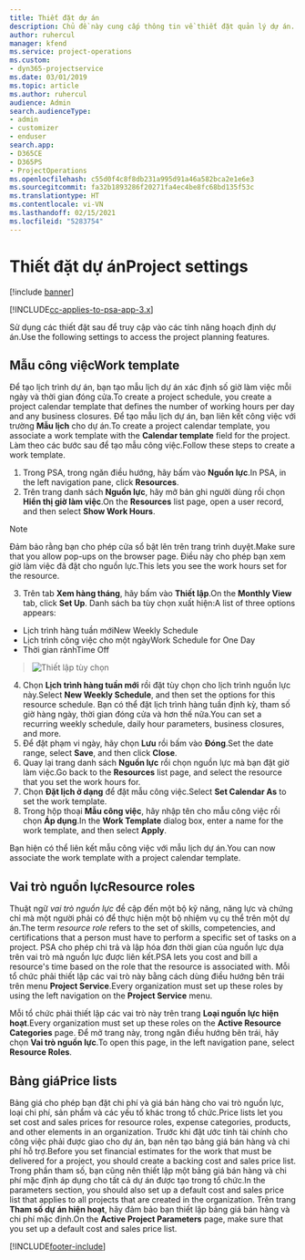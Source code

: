 ```yaml
---
title: Thiết đặt dự án
description: Chủ đề này cung cấp thông tin về thiết đặt quản lý dự án.
author: ruhercul
manager: kfend
ms.service: project-operations
ms.custom:
- dyn365-projectservice
ms.date: 03/01/2019
ms.topic: article
ms.author: ruhercul
audience: Admin
search.audienceType:
- admin
- customizer
- enduser
search.app:
- D365CE
- D365PS
- ProjectOperations
ms.openlocfilehash: c55d0f4c8f8db231a995d91a46a582bca2e1e6e3
ms.sourcegitcommit: fa32b1893286f20271fa4ec4be8fc68bd135f53c
ms.translationtype: HT
ms.contentlocale: vi-VN
ms.lasthandoff: 02/15/2021
ms.locfileid: "5283754"
---
```

# <a name="project-settings"></a><span data-ttu-id="ccf13-103">Thiết đặt dự án</span><span class="sxs-lookup"><span data-stu-id="ccf13-103">Project settings</span></span>

[!include [banner](../includes/psa-now-project-operations.md)]

[!INCLUDE[cc-applies-to-psa-app-3.x](../includes/cc-applies-to-psa-app-3x.md)]

<span data-ttu-id="ccf13-104">Sử dụng các thiết đặt sau để truy cập vào các tính năng hoạch định dự án.</span><span class="sxs-lookup"><span data-stu-id="ccf13-104">Use the following settings to access the project planning features.</span></span>

## <a name="work-template"></a><span data-ttu-id="ccf13-105">Mẫu công việc</span><span class="sxs-lookup"><span data-stu-id="ccf13-105">Work template</span></span>

<span data-ttu-id="ccf13-106">Để tạo lịch trình dự án, bạn tạo mẫu lịch dự án xác định số giờ làm việc mỗi ngày và thời gian đóng cửa.</span><span class="sxs-lookup"><span data-stu-id="ccf13-106">To create a project schedule, you create a project calendar template that defines the number of working hours per day and any business closures.</span></span> <span data-ttu-id="ccf13-107">Để tạo mẫu lịch dự án, bạn liên kết công việc với trường **Mẫu lịch** cho dự án.</span><span class="sxs-lookup"><span data-stu-id="ccf13-107">To create a project calendar template, you associate a work template with the **Calendar template** field for the project.</span></span> <span data-ttu-id="ccf13-108">Làm theo các bước sau để tạo mẫu công việc.</span><span class="sxs-lookup"><span data-stu-id="ccf13-108">Follow these steps to create a work template.</span></span>

1. <span data-ttu-id="ccf13-109">Trong PSA, trong ngăn điều hướng, hãy bấm vào **Nguồn lực**.</span><span class="sxs-lookup"><span data-stu-id="ccf13-109">In PSA, in the left navigation pane, click **Resources**.</span></span> 
2. <span data-ttu-id="ccf13-110">Trên trang danh sách **Nguồn lực**, hãy mở bản ghi người dùng rồi chọn **Hiển thị giờ làm việc**.</span><span class="sxs-lookup"><span data-stu-id="ccf13-110">On the **Resources** list page, open a user record, and then select **Show Work Hours**.</span></span>

  > [!NOTE]
  > <span data-ttu-id="ccf13-111">Đảm bảo rằng bạn cho phép cửa sổ bật lên trên trang trình duyệt.</span><span class="sxs-lookup"><span data-stu-id="ccf13-111">Make sure that you allow pop-ups on the browser page.</span></span> <span data-ttu-id="ccf13-112">Điều này cho phép bạn xem giờ làm việc đã đặt cho nguồn lực.</span><span class="sxs-lookup"><span data-stu-id="ccf13-112">This lets you see the work hours set for the resource.</span></span>
  
3. <span data-ttu-id="ccf13-113">Trên tab **Xem hàng tháng**, hãy bấm vào **Thiết lập**.</span><span class="sxs-lookup"><span data-stu-id="ccf13-113">On the **Monthly View** tab, click **Set Up**.</span></span> <span data-ttu-id="ccf13-114">Danh sách ba tùy chọn xuất hiện:</span><span class="sxs-lookup"><span data-stu-id="ccf13-114">A list of three options appears:</span></span> 

  - <span data-ttu-id="ccf13-115">Lịch trình hàng tuần mới</span><span class="sxs-lookup"><span data-stu-id="ccf13-115">New Weekly Schedule</span></span>
  - <span data-ttu-id="ccf13-116">Lịch trình công việc cho một ngày</span><span class="sxs-lookup"><span data-stu-id="ccf13-116">Work Schedule for One Day</span></span>
  - <span data-ttu-id="ccf13-117">Thời gian rảnh</span><span class="sxs-lookup"><span data-stu-id="ccf13-117">Time Off</span></span>

> ![Thiết lập tùy chọn](media/project-13.png)

4. <span data-ttu-id="ccf13-119">Chọn **Lịch trình hàng tuần mới** rồi đặt tùy chọn cho lịch trình nguồn lực này.</span><span class="sxs-lookup"><span data-stu-id="ccf13-119">Select **New Weekly Schedule**, and then set the options for this resource schedule.</span></span> <span data-ttu-id="ccf13-120">Bạn có thể đặt lịch trình hàng tuần định kỳ, tham số giờ hàng ngày, thời gian đóng cửa và hơn thế nữa.</span><span class="sxs-lookup"><span data-stu-id="ccf13-120">You can set a recurring weekly schedule, daily hour parameters, business closures, and more.</span></span>
5. <span data-ttu-id="ccf13-121">Để đặt phạm vi ngày, hãy chọn **Lưu** rồi bấm vào **Đóng**.</span><span class="sxs-lookup"><span data-stu-id="ccf13-121">Set the date range, select **Save**, and then click **Close**.</span></span> 
6. <span data-ttu-id="ccf13-122">Quay lại trang danh sách **Nguồn lực** rồi chọn nguồn lực mà bạn đặt giờ làm việc.</span><span class="sxs-lookup"><span data-stu-id="ccf13-122">Go back to the **Resources** list page, and select the resource that you set the work hours for.</span></span> 
7. <span data-ttu-id="ccf13-123">Chọn **Đặt lịch ở dạng** để đặt mẫu công việc.</span><span class="sxs-lookup"><span data-stu-id="ccf13-123">Select **Set Calendar As** to set the work template.</span></span> 
8. <span data-ttu-id="ccf13-124">Trong hộp thoại **Mẫu công việc**, hãy nhập tên cho mẫu công việc rồi chọn **Áp dụng**.</span><span class="sxs-lookup"><span data-stu-id="ccf13-124">In the **Work Template** dialog box, enter a name for the work template, and then select **Apply**.</span></span> 

<span data-ttu-id="ccf13-125">Bạn hiện có thể liên kết mẫu công việc với mẫu lịch dự án.</span><span class="sxs-lookup"><span data-stu-id="ccf13-125">You can now associate the work template with a project calendar template.</span></span>

## <a name="resource-roles"></a><span data-ttu-id="ccf13-126">Vai trò nguồn lực</span><span class="sxs-lookup"><span data-stu-id="ccf13-126">Resource roles</span></span>

<span data-ttu-id="ccf13-127">Thuật ngữ *vai trò nguồn lực* đề cập đến một bộ kỹ năng, năng lực và chứng chỉ mà một người phải có để thực hiện một bộ nhiệm vụ cụ thể trên một dự án.</span><span class="sxs-lookup"><span data-stu-id="ccf13-127">The term *resource role* refers to the set of skills, competencies, and certifications that a person must have to perform a specific set of tasks on a project.</span></span> <span data-ttu-id="ccf13-128">PSA cho phép chi trả và lập hóa đơn thời gian của nguồn lực dựa trên vai trò mà nguồn lực được liên kết.</span><span class="sxs-lookup"><span data-stu-id="ccf13-128">PSA lets you cost and bill a resource's time based on the role that the resource is associated with.</span></span> <span data-ttu-id="ccf13-129">Mỗi tổ chức phải thiết lập các vai trò này bằng cách dùng điều hướng bên trái trên menu **Project Service**.</span><span class="sxs-lookup"><span data-stu-id="ccf13-129">Every organization must set up these roles by using the left navigation on the **Project Service** menu.</span></span>

<span data-ttu-id="ccf13-130">Mỗi tổ chức phải thiết lập các vai trò này trên trang **Loại nguồn lực hiện hoạt**.</span><span class="sxs-lookup"><span data-stu-id="ccf13-130">Every organization must set up these roles on the **Active Resource Categories** page.</span></span> <span data-ttu-id="ccf13-131">Để mở trang này, trong ngăn điều hướng bên trái, hãy chọn **Vai trò nguồn lực**.</span><span class="sxs-lookup"><span data-stu-id="ccf13-131">To open this page, in the left navigation pane, select **Resource Roles**.</span></span>

## <a name="price-lists"></a><span data-ttu-id="ccf13-132">Bảng giá</span><span class="sxs-lookup"><span data-stu-id="ccf13-132">Price lists</span></span>

<span data-ttu-id="ccf13-133">Bảng giá cho phép bạn đặt chi phí và giá bán hàng cho vai trò nguồn lực, loại chi phí, sản phẩm và các yếu tố khác trong tổ chức.</span><span class="sxs-lookup"><span data-stu-id="ccf13-133">Price lists let you set cost and sales prices for resource roles, expense categories, products, and other elements in an organization.</span></span> <span data-ttu-id="ccf13-134">Trước khi đặt ước tính tài chính cho công việc phải được giao cho dự án, bạn nên tạo bảng giá bán hàng và chi phí hỗ trợ.</span><span class="sxs-lookup"><span data-stu-id="ccf13-134">Before you set financial estimates for the work that must be delivered for a project, you should create a backing cost and sales price list.</span></span> <span data-ttu-id="ccf13-135">Trong phần tham số, bạn cũng nên thiết lập một bảng giá bán hàng và chi phí mặc định áp dụng cho tất cả dự án được tạo trong tổ chức.</span><span class="sxs-lookup"><span data-stu-id="ccf13-135">In the parameters section, you should also set up a default cost and sales price list that applies to all projects that are created in the organization.</span></span> <span data-ttu-id="ccf13-136">Trên trang **Tham số dự án hiện hoạt**, hãy đảm bảo bạn thiết lập bảng giá bán hàng và chi phí mặc định.</span><span class="sxs-lookup"><span data-stu-id="ccf13-136">On the **Active Project Parameters** page, make sure that you set up a default cost and sales price list.</span></span>


[!INCLUDE[footer-include](../includes/footer-banner.md)]